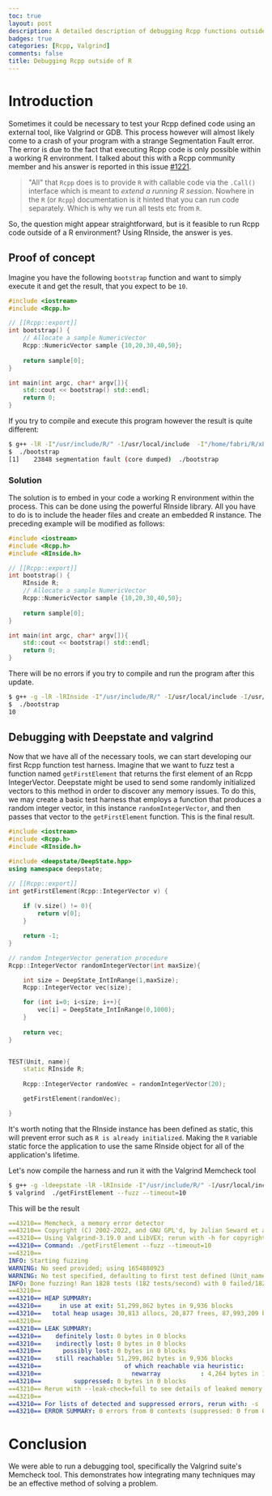 ```yaml
---
toc: true
layout: post
description: A detailed description of debugging Rcpp functions outside of the R environment using Valgrind
badges: true
categories: [Rcpp, Valgrind]
comments: false
title: Debugging Rcpp outside of R
---
```


# Introduction
Sometimes it could be necessary to test your Rcpp defined code using an external tool, like Valgrind or GDB. This process however will almost likely come to a crash of your program with a strange Segmentation Fault error. The error is due to the fact that executing Rcpp code is only possible within a working R environment. I talked about this with a Rcpp community member and his answer is reported in this issue [#1221](https://github.com/RcppCore/Rcpp/issues/1221).

> "All" that `Rcpp` does is to provide `R` with callable code via the `.Call()` interface which is meant to _extend a running R session_. Nowhere in the `R` (or `Rcpp`) documentation is it hinted that you can run code separately. Which is why we run all tests etc from `R`.

So, the question might appear straightforward, but is it feasible to run Rcpp code outside of a R environment?
Using RInside, the answer is yes. 

## Proof of concept
Imagine you have the following `bootstrap` function and want to simply execute it and get the result, that you expect to be `10`.
```c++
#include <iostream>
#include <Rcpp.h>

// [[Rcpp::export]]
int bootstrap() {
    // Allocate a sample NumericVector
    Rcpp::NumericVector sample {10,20,30,40,50};
    
    return sample[0];
}

int main(int argc, char* argv[]){
    std::cout << bootstrap() std::endl;
    return 0;
}
```

If you try to compile and execute this program however the result is quite different:
```bash
$ g++ -lR -I"/usr/include/R/" -I/usr/local/include  -I"/home/fabri/R/x86_64-pc-linux-gnu-library/4.2/Rcpp/include" -L/usr/lib64/R/lib -o bootstrap bootstrap.cpp
$  ./bootstrap
[1]    23848 segmentation fault (core dumped)  ./bootstrap
```

### Solution
The solution is to embed in your code a working R environment within the process. This can be done using the powerful RInside library. All you have to do is to include the header files and create an embedded R instance. The preceding example will be modified as follows: 
```c++
#include <iostream>
#include <Rcpp.h>
#include <RInside.h>

// [[Rcpp::export]]
int bootstrap() {
    RInside R;
    // Allocate a sample NumericVector
    Rcpp::NumericVector sample {10,20,30,40,50};
    
    return sample[0];
}

int main(int argc, char* argv[]){
    std::cout << bootstrap() std::endl;
    return 0;
}
```

There will be no errors if you try to compile and run the program after this update. 
```bash
$ g++ -g -lR -lRInside -I"/usr/include/R/" -I/usr/local/include -I/usr/lib/R/library/RInside/include -I"/home/fabri/R/x86_64-pc-linux-gnu-library/4.2/Rcpp/include" -L/usr/lib/R/library/RInside/lib -Wl,-rpath=/usr/lib/R/library/RInside/lib -L/usr/lib64/R/lib -o bootstrap bootstrap.cpp
$  ./bootstrap
10
``` 


## Debugging with Deepstate and valgrind 
Now that we have all of the necessary tools, we can start developing our first Rcpp function test harness. Imagine that we want to fuzz test a function named `getFirstElement` that returns the first element of an Rcpp IntegerVector. Deepstate might be used to send some randomly initialized vectors to this method in order to discover any memory issues. To do this, we may create a basic test harness that employs a function that produces a random integer vector, in this instance `randomIntegerVector`, and then passes that vector to the `getFirstElement` function. This is the final result.
```c++
#include <iostream>
#include <Rcpp.h>
#include <RInside.h>

#include <deepstate/DeepState.hpp>
using namespace deepstate;

// [[Rcpp::export]]
int getFirstElement(Rcpp::IntegerVector v) {
    
    if (v.size() != 0){
        return v[0];
    }

    return -1;
}

// random IntegerVector generation procedure
Rcpp::IntegerVector randomIntegerVector(int maxSize){

    int size = DeepState_IntInRange(1,maxSize);
    Rcpp::IntegerVector vec(size);

    for (int i=0; i<size; i++){
        vec[i] = DeepState_IntInRange(0,1000);
    }
  
    return vec;
}


TEST(Unit, name){
    static RInside R;
    
    Rcpp::IntegerVector randomVec = randomIntegerVector(20);

    getFirstElement(randomVec);

}
```

It's worth noting that the RInside instance has been defined as static, this will prevent error such as `R is already initialized`. Making the `R` variable static force the application to use the same RInside object for all of the application's lifetime.

Let's now compile the harness and run it with the Valgrind Memcheck tool
```bash
$ g++ -g -ldeepstate -lR -lRInside -I"/usr/include/R/" -I/usr/local/include -I/usr/lib/R/library/RInside/include -I"/home/fabri/R/x86_64-pc-linux-gnu-library/4.2/Rcpp/include" -L/usr/lib/R/library/RInside/lib -Wl,-rpath=/usr/lib/R/library/RInside/lib -L/usr/lib64/R/lib -o getFirstElement getFirstElement.cpp
$ valgrind  ./getFirstElement --fuzz --timeout=10
```

This will be the result
```yaml
==43210== Memcheck, a memory error detector
==43210== Copyright (C) 2002-2022, and GNU GPL'd, by Julian Seward et al.
==43210== Using Valgrind-3.19.0 and LibVEX; rerun with -h for copyright info
==43210== Command: ./getFirstElement --fuzz --timeout=10
==43210== 
INFO: Starting fuzzing
WARNING: No seed provided; using 1654880923
WARNING: No test specified, defaulting to first test defined (Unit_name)
INFO: Done fuzzing! Ran 1828 tests (182 tests/second) with 0 failed/1828 passed/0 abandoned tests
==43210== 
==43210== HEAP SUMMARY:
==43210==     in use at exit: 51,299,862 bytes in 9,936 blocks
==43210==   total heap usage: 30,813 allocs, 20,877 frees, 87,993,209 bytes allocated
==43210== 
==43210== LEAK SUMMARY:
==43210==    definitely lost: 0 bytes in 0 blocks
==43210==    indirectly lost: 0 bytes in 0 blocks
==43210==      possibly lost: 0 bytes in 0 blocks
==43210==    still reachable: 51,299,862 bytes in 9,936 blocks
==43210==                       of which reachable via heuristic:
==43210==                         newarray           : 4,264 bytes in 1 blocks
==43210==         suppressed: 0 bytes in 0 blocks
==43210== Rerun with --leak-check=full to see details of leaked memory
==43210== 
==43210== For lists of detected and suppressed errors, rerun with: -s
==43210== ERROR SUMMARY: 0 errors from 0 contexts (suppressed: 0 from 0)
```

# Conclusion
We were able to run a debugging tool, specifically the Valgrind suite's Memcheck tool. This demonstrates how integrating many techniques may be an effective method of solving a problem. 
